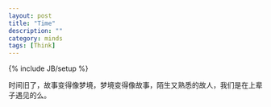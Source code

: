 ```yaml
---
layout: post
title: "Time"
description: ""
category: minds 
tags: [Think]
---
```

{% include JB/setup %}

时间旧了，故事变得像梦境，梦境变得像故事，陌生又熟悉的故人，我们是在上辈子遇见的么。
